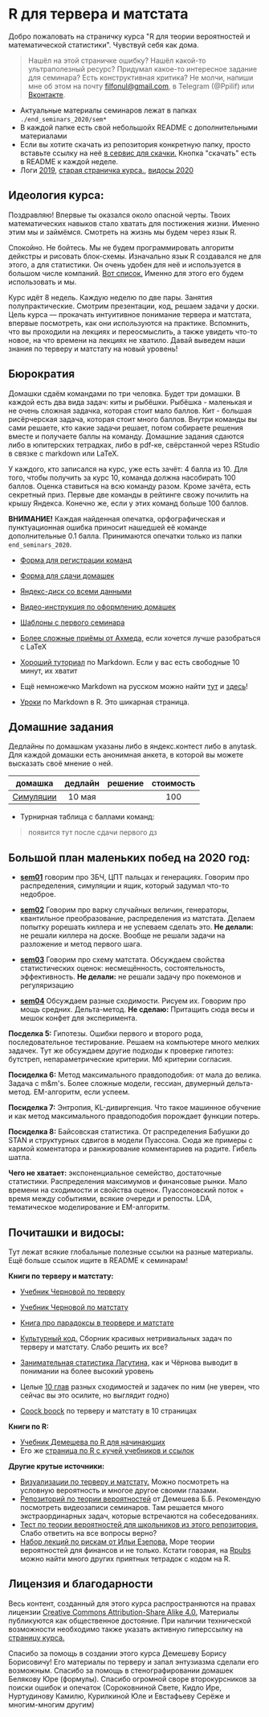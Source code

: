 # R для тервера и матстата

Добро пожаловать на страничку курса "R для теории вероятностей и математической статистики". Чувствуй себя как дома.

> Нашёл на этой страничке ошибку? Нашёл какой-то ультраполезный ресурс? Придумал какое-то интересное задание для семинара? Есть конструктивная критика? Не молчи, напиши мне об этом на почту filfonul@gmail.com, в Telegram (@Ppilif) или [Вконтакте](https://vk.com/ppilif).

* Актуальные материалы семинаров лежат в папках `./end_seminars_2020/sem*`
* В каждой папке есть свой небольшойx README с дополнительными материалами
* Если вы хотите скачать из репозитория конкретную папку, просто вставьте ссылку на неё [в сервис для скачки.](https://minhaskamal.github.io/DownGit/#/home) Кнопка "скачать" есть в README к каждой неделе.
* Логи [2019](https://github.com/FUlyankin/r_probability/blob/master/docs/_posts/2017-12-16-logi2019.md), [старая страничка курса.](https://fulyankin.github.io/r_probability/), [видосы 2020](https://www.youtube.com/playlist?list=PLNKXA-74YGLhv3CdwExDVxMa0DmA4ASg_)

## Идеология курса:

Поздравляю! Впервые ты оказался около опасной черты. Твоих математических навыков стало хватать для постижения жизни. Именно этим мы и займёмся. Смотреть на жизнь мы будем через язык R.

Спокойно. Не бойтесь. Мы не будем программировать алгоритм дейкстры и рисовать блок-схемы. Изначально язык R создавался не для этого, а для статистики. Он очень удобен для неё и используется в большом числе компаний. [Вот список.](http://blog.revolutionanalytics.com/2014/05/companies-using-r-in-2014.html) Именно для этого его будем использовать и мы.

Курс идёт 8 недель. Каждую неделю по две пары. Занятия полупрактические. Смотрим презентации, код, решаем задачи у доски. Цель курса — прокачать интуитивное понимание тервера и матстата, впервые посмотреть, как они используются на практике. Вспомнить, что вы проходили на лекциях и переосмыслить, а также увидеть что-то новое, на что времени на лекциях не хватило. Давай выведем наши знания по терверу и матстату на новый уровень!

## Бюрократия

Домашки сдаём командами по три человка. Будет три домашки. В каждой есть два вида задач: киты и рыбёшки. Рыбёшка - маленькая и не очень сложная задачка, которая стоит мало баллов. Кит - большая рисёрчерская задача, которая стоит много баллов. Внутри команды вы сами решаете, кто какие задачи решает, потом собираете решения вместе и получаете баллы на команду. Домашние задания сдаются либо в юпитерских тетрадках, либо в pdf-ке, свёрстанной через RStudio в связке с markdown или LaTeX.
 
У каждого, кто записался на курс, уже есть зачёт: 4 балла из 10. Для того, чтобы получить за курс 10, команда должна насобирать 100 баллов. Оценка ставиться на всю команду разом. Кроме зачёта, есть секретный приз. Первые две команды в рейтинге свожу почилить на крышу Яндекса. Конечно же, если у этих команд больше 100 баллов.

__ВНИМАНИЕ!__ Каждая найденная опечатка, орфографическая и пунктуационная ошибка приносит нашедшей её команде дополнительные 0.1 балла. Принимаются опечатки только из папки `end_seminars_2020`.

* [Форма для регистрации команд](https://docs.google.com/forms/d/e/1FAIpQLSfW1e5wSWF42xlYxjE-XpXusxd7BMKROrdaiz2lPPio_OPsqw/viewform)
* [Форма для сдачи домашек](https://docs.google.com/forms/d/e/1FAIpQLSdfUl5-LbWXVOlNDrx6bjvuqcFvw_8c51uBgzW3_QuOnMfWYA/viewform)
* [Яндекс-диск со всеми данными](https://yadi.sk/d/IcRT058L5jXQJw)

* [Видео-инструкция по оформлению домашек](https://yadi.sk/i/Pxp_pByP6Em9-A)
* [Шаблоны с первого семинара](https://github.com/FUlyankin/r_probability/blob/master/r_hw_shablon.zip)
* [Более сложные приёмы от Ахмеда,](https://github.com/FUlyankin/LaTeX/blob/master/Logi_2019/sem_2/R_LaTeX.zip) если хочется лучше разобраться с LaTeX
* [Хороший туториал](http://www.markdowntutorial.com/) по Markdown. Если у вас есть свободные 10 минут, их хватит
* Ещё немножечко Markdown на русском можно найти [тут](http://opp.psy.msu.ru/help.php?file=markdown.html) и [здесь](http://opp.psy.msu.ru/help.php?file=advanced_markdown.html)!
* [Уроки](http://rmarkdown.rstudio.com/) по Markdown в R. Это шикарная страница.


## Домашние задания

Дедлайны по домашкам указаны либо в яндекс.контест либо в anytask. Для каждой домашки есть анонимная анкета, в которой вы можете высказать своё мнение о ней.

| домашка                         |    дедлайн       |    решение    |  стоимость |
|:-------------------------------:|:-----------------:|:-------------:|:----------:|
|   [Симуляции](https://github.com/FUlyankin/r_probability/blob/master/end_seminars_2020/HW/HW1.ipynb)             |  10 мая |               |    100      |


* Турнирная таблица с баллами команд:

> появится тут после сдачи первого дз


## Большой план маленьких побед на 2020 год:

- [__sem01__](./end_seminars_2020/sem01) говорим про ЗБЧ, ЦПТ пальцах и генерациях. Говорим про распределения, симуляции и ящик, который задумал что-то недоброе.

- [__sem02__](./end_seminars_2020/sem02) Говорим про варку случайных величин, генераторы, квантильное преобразование, распределения из матстата. Делаем попытку рорешать киллера и не успеваем сделать это.  __Не делали:__ не решали киллера на доске. Вообще не решали задачи на разложение и метод первого шага. 

- [__sem03__](./end_seminars_2020/sem03) Говорим про схему матстата. Обсуждаем свойства статистических оценок: несмещённость, состоятельность, эффективность. __Не делали:__ не решали задачу про покемонов и регуляризацию

- [__sem04__](./end_seminars_2020/sem04) Обсуждаем разные сходимости. Рисуем их. Говорим про мощь средних. Дельта-метод. __Не сделаю:__ Притащить сюда весы и мешок конфет для эксперимента. 

__Посделка 5:__ Гипотезы. Ошибки первого и второго рода, последовательное тестирование. Решаем на компьютере много мелких задачек. Тут же обсуждаем другие подходы к проверке гипотез: бутстреп, непараметрические критерии. Мб критерии согласия.

__Посиделка 6:__ Метод максимального правдоподобия: от мала до велика. Задача с m&m's. Более сложные модели, гессиан, двумерный дельта-метод. EM-алгоритм, если успеем.

__Посиделка 7:__ Энтропия, KL-дивиргенция. Что такое машинное обучение и как метод максимального правдоподобия порождает функции потерь.

__Посиделка 8:__ Байсовская статистика. От распределения Бабушки до STAN и структурных сдвигов в модели Пуассона. Сюда же примеры с кармой коментатора и ранжирование комментариев на рэдите.  Гибель шатла.

__Чего не хватает:__ экспоненциальное семейство, достаточные статистики. Распределения максимумов и финансовые рынки. Мало времени на сходимости и свойства оценок. Пуассоновский поток + время между событиями, всякие очереди и репосты. LDA, тематическое моделирование и EM-алгоритм.


## Почиташки и видосы:

Тут лежат всякие глобальные полезные ссылки на разные материалы. Ещё больше ссылок ищите в README к семинарам!

__Книги по терверу и матстату:__

* [Учебник Черновой по терверу](https://github.com/FUlyankin/r_probability/raw/master/books/Хороший%20учебник%20по%20терверу.pdf)
* [Учебник Черновой по матстату](https://github.com/FUlyankin/r_probability/raw/master/books/Хороший%20учебник%20по%20матстату.pdf)
* [Книга про парадоксы в теорвере и матстате ](https://github.com/FUlyankin/r_probability/raw/master/books/Sekej%20G.%20_Paradoksy%20v%20teorii%20verojatnostej_.pdf)
* [Культурный код.](https://github.com/bdemeshev/probability_dna) Сборник красивых нетривиальных задач по терверу и матстату. Слабо решить их все?
* [Занимательная статистика Лагутина,](https://yadi.sk/i/UuWhEn_L4X_Rwg) как и Чёрнова выводит в понимании на более высокий уровень
* Целые [10 глав](http://personal.psu.edu/drh20/asymp/fall2006/lectures/) разных сходимостей и задачек по ним (не уверен, что сейчас вы это осилите, но выглядит годно)

* [Coock boock](http://statistics.zone/) по терверу и матстату в 10 страницах

__Книги по R:__

* [Учебник Демешева по R для начинающих](https://github.com/bdemeshev/r_manual_book)
* Его же [страница по R с кучей учебников и ссылок](https://github.com/bdemeshev/em301/wiki/R)

__Другие крутые источники:__

* [Визуализации по терверу и матстату.](http://students.brown.edu/seeing-theory/) Можно посмотреть на условную вероятность и многое другое своими глазами.
* [Репозиторий по теории вероятностей](http://bdemeshev.github.io/pr201/) от Демешева Б.Б. Рекомендую посмотреть видеозаписи семинаров. Там решается много экстраординарных задач, которые встречаются на собеседованиях.
* [Тест по теории вероятностей для школьников из этого репозитория.](https://github.com/FUlyankin/r_probability/blob/master/books/intro_test.pdf) Слабо ответить на все вопросы верно?
* [Набор лекций по рискам от Ильи Езепова.](hhttps://rpubs.com/iezepov) Море теории вероятностей для финансов и не только. Кстати говорая, на [Rpubs](https://rpubs.com/) можно найти много других приятных тетрадок с кодом на R.


## Лицензия и благодарности

Весь контент, созданный для этого курса распространяются на правах лицензии [Creative Commons Attribution-Share Alike 4.0.](https://creativecommons.org/licenses/by-sa/4.0/deed.ru) Материалы публикуются как общественное достояние. При наличии технической возможности необходимо также указать активную гиперссылку на [страницу курса.](https://fulyankin.github.io/R_probability/)

Спасибо за помощь в создании этого курса Демешеву Борису Борисовичу! Его материалы по терверу и запал энтузиазма сделали его возможным. Спасибо за помощь в стенографировании домашек Белякову Юре (формулы). Спасибо огромной своре второкурсников за поиски ошибок и опечаток (Сороковниной Свете, Кидло Ире, Нуртудинову Камилю, Курилкиной Юле и Евстафьеву Серёже и многим-многим другим)


<br>

<br>
